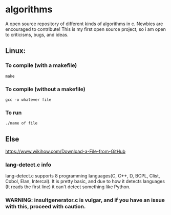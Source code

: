 # algorithms
A open source repository of different kinds of algorithms in c. Newbies are encouraged to contribute!
This is my first open source project, so i am open to criticisms, bugs, and ideas.

## Linux:
### To compile  (with a makefile)
`make`
### To compile (without a makefile)
`gcc -o whatever file`

### To run
`./name of file`
## Else
https://www.wikihow.com/Download-a-File-from-GitHub


### lang-detect.c info
lang-detect.c supports 8 programming languages(C, C++, D, BCPL, Clist, Cobol, Elan, Intercal). It is pretty basic, and due to how it detects languages
(It reads the first line) it can't detect something like Python.

### WARNING: insultgenerator.c is vulgar, and if you have an issue with this, proceed with caution.
